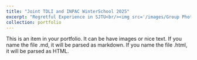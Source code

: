 ```yaml
---
title: "Joint TDLI and INPAC WinterSchool 2025"
excerpt: "Regretful Experience in SJTU<br/><img src='/images/Group Photo.jpg'>"
collection: portfolio
---
```


This is an item in your portfolio. It can be have images or nice text. If you name the file .md, it will be parsed as markdown. If you name the file .html, it will be parsed as HTML. 
